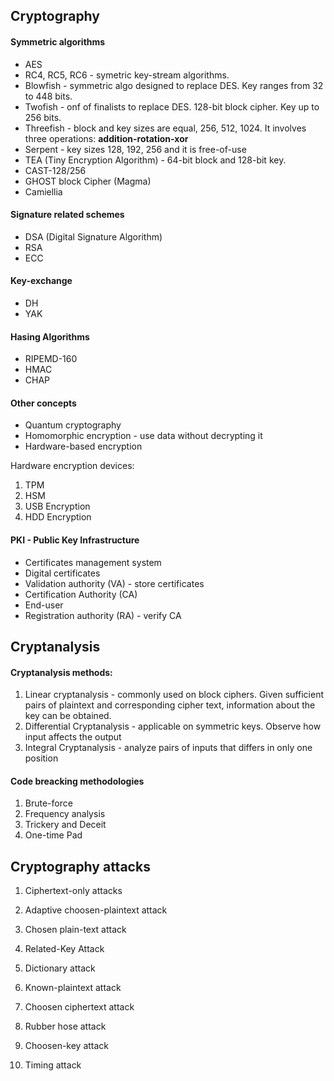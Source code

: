 ## Cryptography

#### Symmetric algorithms
- AES
- RC4, RC5, RC6 - symetric key-stream algorithms.
- Blowfish - symmetric algo designed to replace DES.  Key ranges from 32 to 448 bits.
- Twofish - onf of finalists to replace DES. 128-bit block cipher. Key up to 256 bits. 
- Threefish - block and key sizes are equal, 256, 512, 1024. It involves three operations: **addition-rotation-xor**
- Serpent - key sizes  128, 192, 256 and it is free-of-use
- TEA (Tiny Encryption Algorithm) - 64-bit block and 128-bit key.
- CAST-128/256
- GHOST block Cipher (Magma)
- Camiellia

#### Signature related schemes

- DSA (Digital Signature Algorithm)
- RSA
- ECC

#### Key-exchange

- DH
- YAK

#### Hasing Algorithms

- RIPEMD-160
- HMAC
- CHAP

#### Other concepts
- Quantum cryptography
- Homomorphic encryption - use data without decrypting it
- Hardware-based encryption

Hardware encryption devices:
1. TPM
2. HSM
3. USB Encryption
4. HDD Encryption


#### PKI - Public Key Infrastructure

- Certificates management system
- Digital certificates
- Validation authority (VA) - store certificates
- Certification Authority (CA)
- End-user
- Registration authority (RA) - verify CA

## Cryptanalysis

#### Cryptanalysis methods:
1. Linear cryptanalysis - commonly used on block ciphers. Given sufficient pairs of plaintext and corresponding cipher text, information about the key can be obtained.
2. Differential Cryptanalysis - applicable on symmetric keys. Observe how input affects the output
3. Integral Cryptanalysis - analyze pairs of inputs that differs in only one position


#### Code breacking methodologies
1. Brute-force
2. Frequency analysis
3. Trickery and Deceit
4. One-time Pad

## Cryptography attacks

1. Ciphertext-only attacks


2. Adaptive choosen-plaintext attack


3. Chosen plain-text attack


4. Related-Key Attack


5. Dictionary attack


6. Known-plaintext attack


7. Choosen ciphertext attack


8. Rubber hose attack


9. Choosen-key attack


10. Timing attack